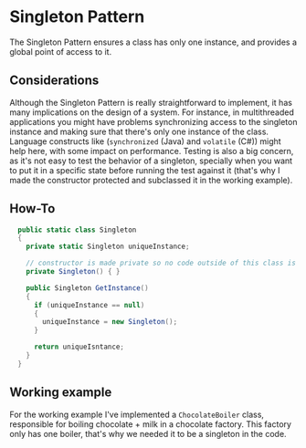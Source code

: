 # Singleton Pattern

The Singleton Pattern ensures a class has only one instance, and provides a global point of access to it.

## Considerations

Although the Singleton Pattern is really straightforward to implement, it has many implications on the design of a system. For instance, in multithreaded applications you might have problems synchronizing access to the singleton instance and making sure that there's only one instance of the class. Language constructs like (`synchronized` (Java) and `volatile` (C#)) might help here, with some impact on performance. Testing is also a big concern, as it's not easy to test the behavior of a singleton, specially when you want to put it in a specific state before running the test against it (that's why I made the constructor protected and subclassed it in the working example).

## How-To

```csharp
  public static class Singleton
  {
    private static Singleton uniqueInstance;

    // constructor is made private so no code outside of this class is allowed to instantiate it
    private Singleton() { }

    public Singleton GetInstance()
    {
      if (uniqueInstance == null)
      {
        uniqueInstance = new Singleton();
      }

      return uniqueIsntance;
    }
  }
```

## Working example

For the working example I've implemented a `ChocolateBoiler` class, responsible for boiling chocolate + milk in a chocolate factory. This factory only has one boiler, that's why we needed it to be a singleton in the code.
